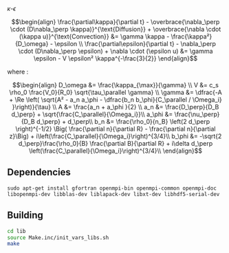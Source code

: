 $\kappa\text{-}\epsilon$

$$\begin{align}
    \frac{\partial\kappa}{\partial t} - \overbrace{\nabla_\perp \cdot (D\nabla_\perp \kappa)}^{\text{Diffusion}} + \overbrace{\nabla \cdot (\kappa u)}^{\text{Convection}}  &= \gamma \kappa - \frac{\kappa²}{D_\omega} - \epsilon \\
    \frac{\partial\epsilon}{\partial t} - \nabla_\perp \cdot (D\nabla_\perp \epsilon) + \nabla \cdot (\epsilon u) &= \gamma \epsilon - V \epsilon² \kappa^{-\frac{3}{2}}
\end{align}$$

where : 

$$\begin{align}
    D_\omega &= \frac{\kappa_{\max}}{\gamma} \\
    V &= c_s \rho_0 \frac{V_0}{R_0} \sqrt{\tau_\parallel \gamma} \\
    \gamma &= \dfrac{-A + \Re \left( \sqrt{A² - a_n a_\phi - \dfrac{b_n b_\phi}{C_\parallel / \Omega_i} }\right)}{\tau} \\
    A &= \frac{a_n + a_\phi }{2} \\
    a_n &= \frac{D_\perp}{D_B d_\perp}  + \sqrt{\frac{C_\parallel}{\Omega_i}}\\
    a_\phi &= \frac{\nu_\perp}{D_B d_\perp}  + d_\perp\\
    b_n &= \frac{\rho_0}{n_B} \left(2 d_\perp \right)^{-1/2} \Big( \frac{\partial n}{\partial R} -  \frac{\partial n}{\partial z}\Big)
    + i\left(\frac{C_\parallel}{\Omega_i}\right)^{3/4}\\
    b_\phi &= -\sqrt{2 d_\perp}\frac{\rho_0}{B} \frac{\partial B}{\partial R} + i\delta d_\perp \left(\frac{C_\parallel}{\Omega_i}\right)^{3/4}\\
\end{align}$$

## Dependencies
```
sudo apt-get install gfortran openmpi-bin openmpi-common openmpi-doc libopenmpi-dev libblas-dev liblapack-dev libxt-dev libhdf5-serial-dev
```
## Building
```zsh
cd lib
source Make.inc/init_vars_libs.sh
make
```
